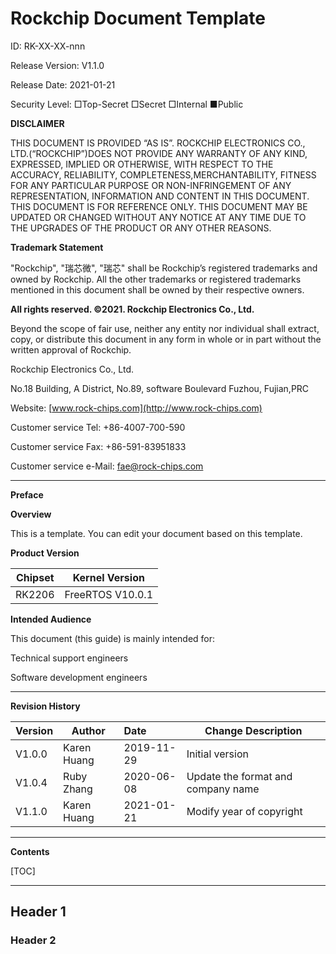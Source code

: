 # Rockchip Document Template

ID: RK-XX-XX-nnn

Release Version: V1.1.0

Release Date: 2021-01-21

Security Level: □Top-Secret   □Secret   □Internal   ■Public

**DISCLAIMER**

THIS DOCUMENT IS PROVIDED “AS IS”. ROCKCHIP ELECTRONICS CO., LTD.(“ROCKCHIP”)DOES NOT PROVIDE ANY WARRANTY OF ANY KIND, EXPRESSED, IMPLIED OR OTHERWISE, WITH RESPECT TO THE ACCURACY, RELIABILITY, COMPLETENESS,MERCHANTABILITY, FITNESS FOR ANY PARTICULAR PURPOSE OR NON-INFRINGEMENT OF ANY REPRESENTATION, INFORMATION AND CONTENT IN THIS DOCUMENT. THIS DOCUMENT IS FOR REFERENCE ONLY. THIS DOCUMENT MAY BE UPDATED OR CHANGED WITHOUT ANY NOTICE AT ANY TIME DUE TO THE UPGRADES OF THE PRODUCT OR ANY OTHER REASONS.

**Trademark Statement**

"Rockchip", "瑞芯微", "瑞芯" shall be Rockchip’s registered trademarks and owned by Rockchip. All the other trademarks or registered trademarks mentioned in this document shall be owned by their respective owners.

**All rights reserved. ©2021. Rockchip Electronics Co., Ltd.**

Beyond the scope of fair use, neither any entity nor individual shall extract, copy, or distribute this document in any form in whole or in part without the written approval of Rockchip.

Rockchip Electronics Co., Ltd.

No.18 Building, A District, No.89, software Boulevard Fuzhou, Fujian,PRC

Website:     [www.rock-chips.com](http://www.rock-chips.com)

Customer service Tel:  +86-4007-700-590

Customer service Fax:  +86-591-83951833

Customer service e-Mail:  [fae@rock-chips.com](mailto:fae@rock-chips.com)

---

**Preface**

**Overview**

This is a template. You can edit your document based on this template.

**Product Version**

| **Chipset** | **Kernel Version** |
| ----------- | ------------------ |
| RK2206      | FreeRTOS V10.0.1   |

**Intended Audience**

This document (this guide) is mainly intended for:

Technical support engineers

Software development engineers

---

**Revision History**

| **Version** | **Author**  | **Date**   | **Change Description**             |
| ----------- | ----------- | :--------- | ---------------------------------- |
| V1.0.0      | Karen Huang | 2019-11-29 | Initial version                    |
| V1.0.4      | Ruby Zhang  | 2020-06-08 | Update the format and company name |
| V1.1.0      | Karen Huang | 2021-01-21 | Modify year of copyright           |

---

**Contents**

[TOC]

---

## Header 1

### Header 2
